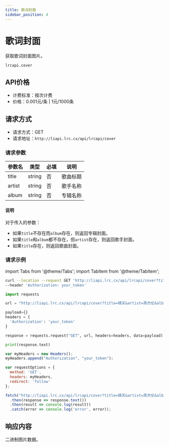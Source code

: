 ```yaml
---
title: 歌词封面
sidebar_position: 4
---
```


# 歌词封面

获取歌词封面图片。

`lrcapi.cover`

## API价格

- 计费标准：按次计费
- 价格：0.001元/条 | 1元/1000条

## 请求方式

- 请求方式：GET
- 请求地址：`http://liapi.lrc.cx/api/lrcapi/cover`

### 请求参数

| 参数名 | 类型 | 必填 | 说明 |
| --- | --- | --- | --- |
| title | string | 否 | 歌曲标题 |
| artist | string | 否 | 歌手名称 |
| album | string | 否 | 专辑名称 |

#### 说明

对于传入的参数：

- 如果`title`不存在而`album`存在，则返回专辑封面。
- 如果`title`和`album`都不存在，但`artist`存在，则返回歌手封面。
- 如果`title`存在，则返回歌曲封面。

### 请求示例

import Tabs from '@theme/Tabs';
import TabItem from '@theme/TabItem';

<Tabs>
<TabItem value="bash" label="cURL">

```bash
curl --location --request GET 'http://liapi.lrc.cx/api/lrcapi/cover?title=晴天&artist=周杰伦&album=叶惠美' \
--header 'Authorization: your_token'
```

</TabItem>
<TabItem value="py" label="Python">

```py
import requests

url = "http://liapi.lrc.cx/api/lrcapi/cover?title=晴天&artist=周杰伦&album=叶惠美"

payload={}
headers = {
  'Authorization': 'your_token'
}

response = requests.request("GET", url, headers=headers, data=payload)

print(response.text)
```

</TabItem>
<TabItem value="js" label="JavaScript">

```js
var myHeaders = new Headers();
myHeaders.append("Authorization", "your_token");

var requestOptions = {
  method: 'GET',
  headers: myHeaders,
  redirect: 'follow'
};

fetch("http://liapi.lrc.cx/api/lrcapi/cover?title=晴天&artist=周杰伦&album=叶惠美", requestOptions)
  .then(response => response.text())
  .then(result => console.log(result))
  .catch(error => console.log('error', error));
```

</TabItem>
</Tabs>

## 响应内容

二进制图片数据。
